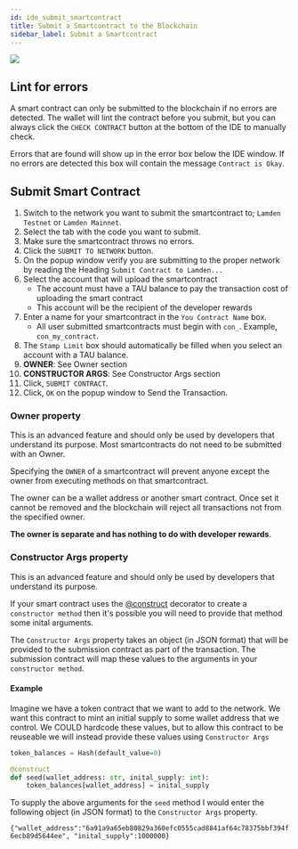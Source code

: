 ```yaml
---
id: ide_submit_smartcontract
title: Submit a Smartcontract to the Blockchain
sidebar_label: Submit a Smartcontract
---
```


![](/img/wallet/gif/1.0.0_ide_submit_smartcontract.gif)

## Lint for errors
A smart contract can only be submitted to the blockchain if no errors are detected.
The wallet will lint the contract before you submit, but you can always click the `CHECK CONTRACT` button at the bottom of the IDE to manually check.

Errors that are found will show up in the error box below the IDE window.  If no errors are detected this box will contain the message `Contract is Okay`.

## Submit Smart Contract
1. Switch to the network you want to submit the smartcontract to; `Lamden Testnet` or `Lamden Mainnet`.
2. Select the tab with the code you want to submit.
3. Make sure the smartcontract throws no errors.
4. Click the `SUBMIT TO NETWORK` button.
5. On the popup window verify you are submitting to the proper network by reading the Heading `Submit Contract to Lamden...`
6. Select the account that will upload the smartcontract
    - The account must have a TAU balance to pay the transaction cost of uploading the smart contract
    - This account will be the recipient of the developer rewards
7. Enter a name for your smartcontract in the `You Contract Name` box.
    - All user submitted smartcontracts must begin with `con_`.  Example, `con_my_contract`.
8. The `Stamp Limit` box should automatically be filled when you select an account with a TAU balance.
9. **OWNER**: See Owner section
10. **CONSTRUCTOR ARGS**: See Constructor Args section
11. Click, `SUBMIT CONTRACT`.
12. Click, `OK` on the popup window to Send the Transaction.


### Owner property
This is an advanced feature and should only be used by developers that understand its purpose.  Most smartcontracts do not need to be submitted with an Owner.

Specifying the `OWNER` of a smartcontract will prevent anyone except the owner from executing methods on that smartcontract.

The owner can be a wallet address or another smart contract.  Once set it cannot be removed and the blockchain will reject all transactions not from the specified owner.

**The owner is separate and has nothing to do with developer rewards**.

### Constructor Args property
This is an advanced feature and should only be used by developers that understand its purpose.

If your smart contract uses the <u>[@construct](https://contracting.lamden.io/quickstart/submit)</u> decorator to create a `constructor method` then it's possible you will need to provide that method some inital arguments.

The `Constructor Args` property takes an object (in JSON format) that will be provided to the submission contract as part of the transaction.  The submission contract will map these values to the arguments in your `constructor method`.

#### Example
Imagine we have a token contract that we want to add to the network.  We want this contract to mint an initial supply to some wallet address that we control.
We COULD hardcode these values, but to allow this contract to be reuseable we will instead provide these values using `Constructor Args`

```python
token_balances = Hash(default_value=0)

@construct
def seed(wallet_address: str, inital_supply: int):
    token_balances[wallet_address] = inital_supply
```

To supply the above arguments for the `seed` method I would enter the following object (in JSON format) to the `Constructor Args` property.

`{"wallet_address":"6a91a9a65eb80829a360efc0555cad8841af64c78375bbf394f6ecb89d5644ee", "inital_supply":1000000}`



